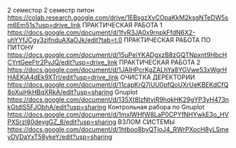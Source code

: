 2 семестор 
 2 семестр питон https://colab.research.google.com/drive/1EBsgzXyCOpaKkM2ksgNTeDW5sm6Em51s?usp=drive_link
 ПРАКТИЧЕСКАЯ РАБОТА 1 https://docs.google.com/document/d/1fvR3JA0x9rnpkFfdN6X2-uhYYfJCgy3zifnduAXaOJk/edit?tab=t.0
 ПРАКТИЧЕСКАЯ РАБОТА ПО ПИТОНУ https://docs.google.com/document/d/15uPeiYKADgxzB8zGQTNpxnt9HbcHCYrtGeeFtr2PvJQ/edit?usp=drive_link
 ПРАКТИЧЕСКАЯ РАБОТА 2 https://docs.google.com/document/d/1JAIHPcrKgZALhYa8YGVwe53xWgrHHAEKjA4dEk9XTrI/edit?usp=drive_link
 ОЧИСТКА ДЕРЕКТОРИИ https://docs.google.com/document/d/11capKrQ7jUU0pfQoUXrUeKBEKdCfQ8oXuiHkHBqXRkA/edit?usp=sharing
Gnuplot https://docs.google.com/document/d/135Xt8IzNtviR9hqkHK29gYP3yH473nkGtdlS5FJObhA/edit?usp=sharing
Контрольная рабора по Gnuplot https://docs.google.com/document/d/1mxlWHfW8LaP0CPYfNHYwkE3o_HVPXSrzl80deygGZ_8/edit?usp=sharing
ВЗЛОМ СИСТЕМЫ https://docs.google.com/document/d/1htboo8byQTjoJ4_RWrPXocH8yLSmeyDVDaYxT58ykeY/edit?usp=sharing

